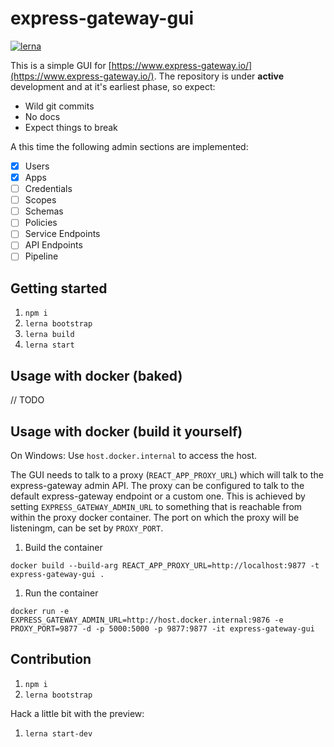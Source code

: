 # express-gateway-gui

[![lerna](https://img.shields.io/badge/maintained%20with-lerna-cc00ff.svg)](https://lerna.js.org/)

This is a simple GUI for [https://www.express-gateway.io/](https://www.express-gateway.io/).
The repository is under **active** development and at it's earliest phase, so expect:

- Wild git commits
- No docs
- Expect things to break

A this time the following admin sections are implemented:

- [x] Users
- [x] Apps
- [ ] Credentials
- [ ] Scopes
- [ ] Schemas
- [ ] Policies
- [ ] Service Endpoints
- [ ] API Endpoints
- [ ] Pipeline

## Getting started

1. ```npm i```
1. ``lerna bootstrap``
1. ``lerna build``
1. ``lerna start``

## Usage with docker (baked)
// TODO

## Usage with docker (build it yourself)

On Windows: Use ``host.docker.internal`` to access the host.

The GUI needs to talk to a proxy (``REACT_APP_PROXY_URL``) which will talk to the express-gateway admin API. 
The proxy can be configured to talk to the default express-gateway endpoint or a custom one. This is achieved by
setting ``EXPRESS_GATEWAY_ADMIN_URL`` to something that is reachable from within the proxy docker container. The port
on which the proxy will be listeningm, can be set by ``PROXY_PORT``.

1. Build the container

``docker build --build-arg REACT_APP_PROXY_URL=http://localhost:9877 -t express-gateway-gui . ``

1. Run the container

``docker run -e EXPRESS_GATEWAY_ADMIN_URL=http://host.docker.internal:9876 -e PROXY_PORT=9877 -d -p 5000:5000 -p 9877:9877 -it express-gateway-gui``

## Contribution

1. ```npm i```
1. ``lerna bootstrap``

Hack a little bit with the preview:
1. ``lerna start-dev``